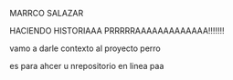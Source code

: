 MARRCO SALAZAR

HACIENDO HISTORIAAA PRRRRRAAAAAAAAAAAAA!!!!!!!

vamo a darle contexto al proyecto perro

es para ahcer u nrepositorio en linea paa

